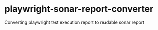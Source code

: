 # playwright-sonar-report-converter
Converting playwright test execution report to readable sonar report
